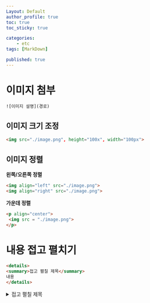 ```yaml
---
Layout: Default
author_profile: true
toc: true
toc_sticky: true

categories:
    - etc
tags: [MarkDown]

published: true
---
```


# 이미지 첨부

```html
![이미지 설명](경로)
```

## 이미지 크기 조정

```html
<img src="./image.png", height="100x", width="100px">
```

## 이미지 정렬
**왼쪽/오른쪽 정렬**

```html
<img align="left" src="./image.png">
<img align="right" src="./image.png">
```

**가운데 정렬**

```html
<p align="center">
 <img src = "./image.png">
</p>
```

# 내용 접고 펼치기

```html
<details>
<summary>접고 펼칠 제목</summary> 
내용
</details>
```

<details>
<summary>접고 펼칠 제목</summary> 
내용
</details>

